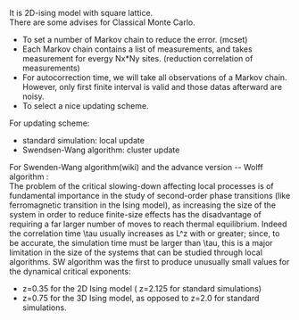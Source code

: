 It is 2D-ising model with square lattice.\
There are some advises for Classical Monte Carlo.
- To set a number of Markov chain to reduce the error. (mcset)
- Each Markov chain contains a list of measurements, and takes measurement for evergy Nx*Ny sites. (reduction correlation of measurements)
- For autocorrection time, we will take all observations of a Markov chain. However, only first finite interval is valid and those datas afterward are noisy.
- To select a nice updating scheme.

For updating scheme:
- standard simulation: local update
- Swendsen-Wang algorithm: cluster update

For Swenden-Wang algorithm(wiki) and the advance version -- Wolff algorithm :\
The problem of the critical slowing-down affecting local processes is of fundamental importance in the study of second-order phase transitions (like ferromagnetic transition in the Ising model), as increasing the size of the system in order to reduce finite-size effects has the disadvantage of requiring a far larger number of moves to reach thermal equilibrium. Indeed the correlation time \tau  usually increases as L^z with or greater; since, to be accurate, the simulation time must be larger than \tau, this is a major limitation in the size of the systems that can be studied through local algorithms. SW algorithm was the first to produce unusually small values for the dynamical critical exponents: 
- z=0.35 for the 2D Ising model (  z=2.125 for standard simulations)
- z=0.75 for the 3D Ising model, as opposed to z=2.0 for standard simulations.
